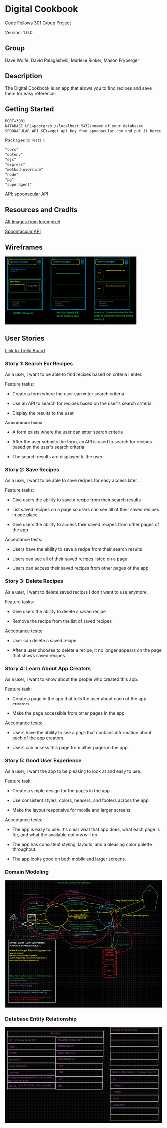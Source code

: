 # Digital Cookbook
Code Fellows 301 Group Project

Version: 1.0.0

## Group
Dave Wolfe, David Palagashvili, Marlene Rinker, Mason Fryberger

## Description
The Digital Cookbook is an app that allows you to find recipes and save them for easy reference.

## Getting Started

```environment variables
PORT=3001
DATABASE_URL=postgres://localhost:5432/<name of your database>
SPOONACULAR_API_KEY=<get api key from spoonacular.com and put it here>
  ```
  Packages to install:

    "cors"
    "dotenv"
    "ejs"
    "express"
    "method-override"
    "node"
    "pg"
    "superagent"

  API: [spoonacular API](https://spoonacular.com/food-api)  




## Resources and Credits

[Alt Images from lorempixel](https://lorempixel.com/)

[Spoontacular API](https://spoonacular.com/)

## Wireframes

![WireFrame](public/styles/imgs/final-wireframe.PNG)


## User Stories
[Link to Trello Board](https://trello.com/b/ZByT6NRl/super-cookbook)

### Story 1: Search For Recipes

As a user, I want to be able to find recipes based on criteria I enter.

Feature tasks: 

- Create a form where the user can enter search criteria

- Use an API to search for recipes based on the user's search criteria

- Display the results to the user

Acceptance tests:

- A form exists where the user can enter search criteria

- After the user submits the form, an API is used to search for recipes based on the user's search criteria

- The search results are displayed to the user


### Story 2: Save Recipes

As a user, I want to be able to save recipes for easy access later.

Feature tasks:
- Give users the ability to save a recipe from their search results

- List saved recipes on a page so users can see all of their saved recipes in one place

- Give users the ability to access their saved recipes from other pages of the app

Acceptance tests:
- Users have the ability to save a recipe from their search results

- Users can see all of their saved recipes listed on a page

- Users can access their saved recipes from other pages of the app

### Story 3: Delete Recipes

As a user, I want to delete saved recipes I don't want to use anymore.

Feature tasks:

- Give users the ability to delete a saved recipe

- Remove the recipe from the list of saved recipes

Acceptance tests:

- User can delete a saved recipe

- After a user chooses to delete a recipe, it no longer appears on the page that shows saved recipes

### Story 4: Learn About App Creators

As a user, I want to know about the people who created this app.

Feature task:
 - Create a page in the app that tells the user about each of the app creators

 - Make the page accessible from other pages in the app

Acceptance tests:

- Users have the ability to see a page that contains information about each of the app creators

 - Users can access this page from other pages in the app


### Story 5: Good User Experience

As a user, I want the app to be pleasing to look at and easy to use.

Feature task:
- Create a simple design for the pages in the app

- Use consistent styles, colors, headers, and footers across the app

- Make the layout responsive for mobile and larger screens

Acceptance tests:

- The app is easy to use. It's clear what that app does, what each page is for, and what the available options will do.

- The app has consistent styling, layouts, and a pleasing color palette throughout.

- The app looks good on both mobile and larger screens.

### Domain Modeling

![WRRC-Domain-Model](public/styles/imgs/wrrc-revised-superdex.PNG)


### Database Entity Relationship

![Relational-Diagram-DB](public/styles/imgs/revised-db-relation.PNG)

